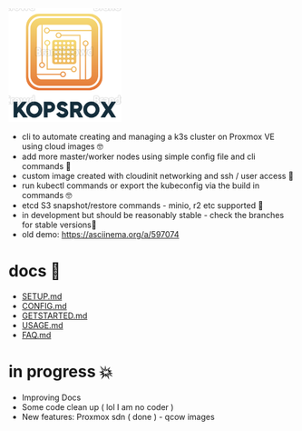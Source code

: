 <img src="docs/kopsrox.png" height=200 />

- cli to automate creating and managing a k3s cluster on Proxmox VE using cloud images :nerd_face:
- add more master/worker nodes using simple config file and cli commands :pray:
- custom image created with cloudinit networking and ssh / user access :busts_in_silhouette:
- run kubectl commands or export the kubeconfig via the build in commands :nerd_face:  
- etcd S3 snapshot/restore commands - minio, r2 etc supported :floppy_disk:
- in development but should be reasonably stable - check the branches for stable versions:horse_racing:
- old demo: https://asciinema.org/a/597074

# docs :book:

 - [SETUP.md](docs/SETUP.md)
 - [CONFIG.md](docs/CONFIG.md)
 - [GETSTARTED.md](docs/GETSTARTED.md)
 - [USAGE.md](docs/USAGE.md)
 - [FAQ.md](docs/FAQ.md)

# in progress :boom:
 - Improving Docs
 - Some code clean up ( lol I am no coder )  
 - New features: Proxmox sdn ( done ) - qcow images
